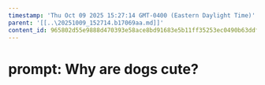 ```yaml
---
timestamp: 'Thu Oct 09 2025 15:27:14 GMT-0400 (Eastern Daylight Time)'
parent: '[[..\20251009_152714.b17069aa.md]]'
content_id: 965802d55e9888d470393e58ace8bd91683e5b11ff35253ec0490b63ddfa7772
---
```


# prompt: Why are dogs cute?
